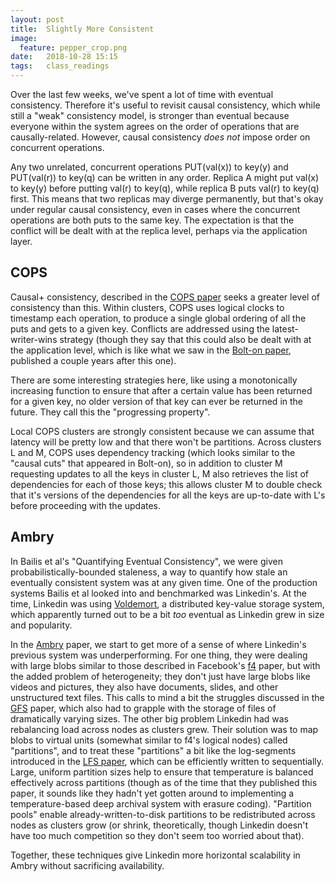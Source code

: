 ```yaml
---
layout: post
title:  Slightly More Consistent 
image:
  feature: pepper_crop.png
date:   2018-10-28 15:15
tags:   class_readings
---
```


Over the last few weeks, we've spent a lot of time with eventual consistency. Therefore it's useful to revisit causal consistency, which while still a "weak" consistency model, is stronger than eventual because everyone within the system agrees on the order of operations that are causally-related. However, causal consistency *does not* impose order on concurrent operations.

Any two unrelated, concurrent operations PUT(val(x)) to key(y) and PUT(val(r)) to key(q) can be written in any order. Replica A might put val(x) to key(y) before putting val(r) to key(q), while replica B puts val(r) to key(q) first. This means that two replicas may diverge permanently, but that's okay under regular causal consistency, even in cases where the concurrent operations are both puts to the same key. The expectation is that the conflict will be dealt with at the replica level, perhaps via the application layer.

## COPS

Causal+ consistency, described in the [COPS paper](https://www.cs.cmu.edu/~dga/papers/cops-sosp2011.pdf) seeks a greater level of consistency than this. Within clusters, COPS uses logical clocks to timestamp each operation, to produce a single global ordering of all the puts and gets to a given key. Conflicts are addressed using the latest-writer-wins strategy (though they say that this could also be dealt with at the application level, which is like what we saw in the [Bolt-on paper](http://www.bailis.org/papers/bolton-sigmod2013.pdf), published a couple years after this one). 

There are some interesting strategies here, like using a monotonically increasing function to ensure that after a certain value has been returned for a given key, no older version of that key can ever be returned in the future. They call this the "progressing property".

Local COPS clusters are strongly consistent because we can assume that latency will be pretty low and that there won't be partitions. Across clusters L and M, COPS uses dependency tracking (which looks similar to the "causal cuts" that appeared in Bolt-on), so in addition to cluster M requesting updates to all the keys in cluster L, M also retrieves the list of dependencies for each of those keys; this allows cluster M to double check that it's versions of the dependencies for all the keys are up-to-date with L's before proceeding with the updates. 

## Ambry 

In Bailis et al's "Quantifying Eventual Consistency", we were given probabilistically-bounded staleness, a way to quantify how stale an eventually consistent system was at any given time. One of the production systems Bailis et al looked into and benchmarked was Linkedin's. At the time, Linkedin was using [Voldemort](https://www.project-voldemort.com/voldemort/), a distributed key-value storage system, which apparently turned out to be a bit *too* eventual as Linkedin grew in size and popularity.

In the [Ambry](http://dprg.cs.uiuc.edu/docs/SIGMOD2016-a/ambry.pdf) paper, we start to get more of a sense of where Linkedin's previous system was underperforming. For one thing, they were dealing with large blobs similar to those described in Facebook's [f4](https://www.usenix.org/system/files/conference/osdi14/osdi14-paper-muralidhar.pdf) paper, but with the added problem of heterogeneity; they don't just have large blobs like videos and pictures, they also have documents, slides, and other unstructured text files. This calls to mind a bit the struggles discussed in the [GFS](https://static.googleusercontent.com/media/research.google.com/en//archive/gfs-sosp2003.pdf) paper, which also had to grapple with the storage of files of dramatically varying sizes. The other big problem Linkedin had was rebalancing load across nodes as clusters grew. Their solution was to map blobs to virtual units (somewhat similar to f4's logical nodes) called "partitions", and to treat these "partitions" a bit like the log-segments introduced in the [LFS paper](https://web.stanford.edu/~ouster/cgi-bin/papers/lfs.pdf), which can be efficiently written to sequentially. Large, uniform partition sizes help to ensure that temperature is balanced effectively across partitions (though as of the time that they published this paper, it sounds like they hadn't yet gotten around to implementing a temperature-based deep archival system with erasure coding). "Partition pools" enable already-written-to-disk partitions to be redistributed across nodes as clusters grow (or shrink, theoretically, though Linkedin doesn't have too much competition so they don't seem too worried about that).

Together, these techniques give Linkedin more horizontal scalability in Ambry without sacrificing availability.


